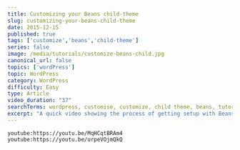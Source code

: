 ```yaml
---
title: Customizing your Beans child-theme
slug: customizing-your-beans-child-theme
date: 2015-12-15
published: true
tags: ['customize','beans','child-theme']
series: false
image: /media/tutorials/customize-beans-child.jpg
canonical_url: false
topics: ['wordPress']
topic: WordPress
category: WordPress
difficulty: Easy
type: Article
video_duration: "37"
searchTerms: wordpress, customise, customize, child theme, beans, tutorials, tuts, tutorial
excerpt: "A quick video showing the process of getting setup with Beans, a child-theme and the Child-Theme Modifications for Beans plugin."
---
```

`youtube:https://youtu.be/MqHCqtBRAm4`
`youtube:https://youtu.be/urpeVOjmQkQ`